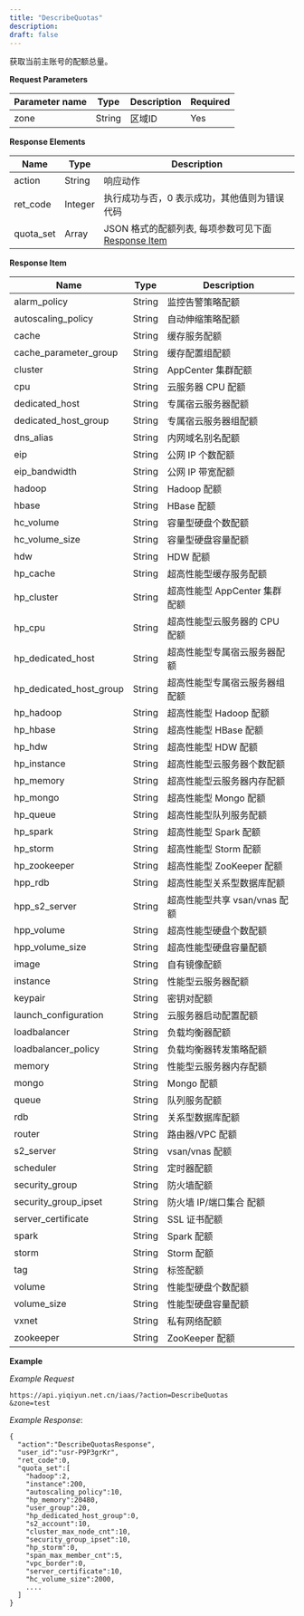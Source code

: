 ```yaml
---
title: "DescribeQuotas"
description: 
draft: false
---
```




获取当前主账号的配额总量。

**Request Parameters**

| Parameter name | Type | Description | Required |
| --- | --- | --- | --- |
| zone | String | 区域ID | Yes |

**Response Elements**

| Name | Type | Description |
| --- | --- | --- |
| action | String | 响应动作 |
| ret_code | Integer | 执行成功与否，0 表示成功，其他值则为错误代码 |
| quota_set | Array | JSON 格式的配额列表, 每项参数可见下面 [Response Item](#response-item) |

**Response Item**

| Name | Type | Description |
| --- | --- | --- |
| alarm_policy | String | 监控告警策略配额 |
| autoscaling_policy | String | 自动伸缩策略配额 |
| cache | String | 缓存服务配额 |
| cache_parameter_group | String | 缓存配置组配额 |
| cluster | String | AppCenter 集群配额 |
| cpu | String | 云服务器 CPU 配额 |
| dedicated_host | String | 专属宿云服务器配额 |
| dedicated_host_group | String | 专属宿云服务器组配额 |
| dns_alias | String | 内网域名别名配额 |
| eip | String | 公网 IP 个数配额 |
| eip_bandwidth | String | 公网 IP 带宽配额 |
| hadoop | String | Hadoop 配额 |
| hbase | String | HBase 配额 |
| hc_volume | String | 容量型硬盘个数配额 |
| hc_volume_size | String | 容量型硬盘容量配额 |
| hdw | String | HDW 配额 |
| hp_cache | String | 超高性能型缓存服务配额 |
| hp_cluster | String | 超高性能型 AppCenter 集群配额 |
| hp_cpu | String | 超高性能型云服务器的 CPU 配额 |
| hp_dedicated_host | String | 超高性能型专属宿云服务器配额 |
| hp_dedicated_host_group | String | 超高性能型专属宿云服务器组配额 |
| hp_hadoop | String | 超高性能型 Hadoop 配额 |
| hp_hbase | String | 超高性能型 HBase 配额 |
| hp_hdw | String | 超高性能型 HDW 配额 |
| hp_instance | String | 超高性能型云服务器个数配额 |
| hp_memory | String | 超高性能型云服务器内存配额 |
| hp_mongo | String | 超高性能型 Mongo 配额 |
| hp_queue | String | 超高性能型队列服务配额 |
| hp_spark | String | 超高性能型 Spark 配额 |
| hp_storm | String | 超高性能型 Storm 配额 |
| hp_zookeeper | String | 超高性能型 ZooKeeper 配额 |
| hpp_rdb | String | 超高性能型关系型数据库配额 |
| hpp_s2_server | String | 超高性能型共享 vsan/vnas 配额 |
| hpp_volume | String | 超高性能型硬盘个数配额 |
| hpp_volume_size | String | 超高性能型硬盘容量配额 |
| image | String | 自有镜像配额 |
| instance | String | 性能型云服务器配额 |
| keypair | String | 密钥对配额 |
| launch_configuration | String | 云服务器启动配置配额 |
| loadbalancer | String | 负载均衡器配额 |
| loadbalancer_policy | String | 负载均衡器转发策略配额 |
| memory | String | 性能型云服务器内存配额 |
| mongo | String | Mongo 配额 |
| queue | String | 队列服务配额 |
| rdb | String | 关系型数据库配额 |
| router | String | 路由器/VPC 配额 |
| s2_server | String | vsan/vnas 配额 |
| scheduler | String | 定时器配额 |
| security_group | String | 防火墙配额 |
| security_group_ipset | String | 防火墙 IP/端口集合 配额 |
| server_certificate | String | SSL 证书配额 |
| spark | String | Spark 配额 |
| storm | String | Storm 配额 |
| tag | String | 标签配额 |
| volume | String | 性能型硬盘个数配额 |
| volume_size | String | 性能型硬盘容量配额 |
| vxnet | String | 私有网络配额 |
| zookeeper | String | ZooKeeper 配额 |

**Example**

_Example Request_

```
https://api.yiqiyun.net.cn/iaas/?action=DescribeQuotas
&zone=test
```

_Example Response_:

```
{
  "action":"DescribeQuotasResponse",
  "user_id":"usr-P9P3grKr",
  "ret_code":0,
  "quota_set":[
    "hadoop":2,
    "instance":200,
    "autoscaling_policy":10,
    "hp_memory":20480,
    "user_group":20,
    "hp_dedicated_host_group":0,
    "s2_account":10,
    "cluster_max_node_cnt":10,
    "security_group_ipset":10,
    "hp_storm":0,
    "span_max_member_cnt":5,
    "vpc_border":0,
    "server_certificate":10,
    "hc_volume_size":2000,
    ....
  ]
}
```
